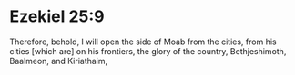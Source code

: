 # Ezekiel 25:9

Therefore, behold, I will open the side of Moab from the cities, from his cities [which are] on his frontiers, the glory of the country, Bethjeshimoth, Baalmeon, and Kiriathaim,